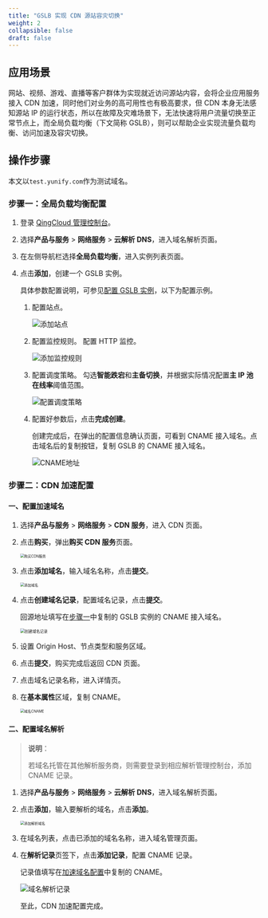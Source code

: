 ```yaml
---
title: "GSLB 实现 CDN 源站容灾切换"
weight: 2
collapsible: false
draft: false
---
```


## 应用场景

网站、视频、游戏、直播等客户群体为实现就近访问源站内容，会将企业应用服务接入 CDN 加速，同时他们对业务的高可用性也有极高要求，但 CDN 本身无法感知源站 IP 的运行状态，所以在故障及灾难场景下，无法快速将用户流量切换至正常节点上，而全局负载均衡（下文简称 GSLB），则可以帮助企业实现流量负载均衡、访问加速及容灾切换。

## 操作步骤

本文以`test.yunify.com`作为测试域名。

###   步骤一：全局负载均衡配置

1. 登录 [QingCloud 管理控制台](https://console.qingcloud.com/login)。

2. 选择**产品与服务** > **网络服务** > **云解析 DNS**，进入域名解析页面。

3. 在左侧导航栏选择**全局负载均衡**，进入实例列表页面。

4. 点击**添加**，创建一个 GSLB 实例。

   具体参数配置说明，可参见[配置 GSLB 实例](/network/dns/quickstart/creatgslbpolicy/)，以下为配置示例。

   1. 配置站点。

      ![添加站点](../../_images/bp05_station_set.png)

   2. 配置监控规则。
      配置 HTTP 监控。

      ![添加监控规则](../../_images/bp05_monitoring_setting.png)

   3. 配置调度策略。
      勾选**智能跌宕**和**主备切换**，并根据实际情况配置**主 IP 池在线率**阈值范围。

      ![配置调度策略](../../_images/gslb_scheduling_policy.png)

   5. 配置好参数后，点击**完成创建**。

      创建完成后，在弹出的配置信息确认页面，可看到 CNAME 接入域名。点击域名后的复制按钮，复制 GSLB 的 CNAME 接入域名。

      ![CNAME地址](../../_images/bp05_glsb_complete.png)

### 步骤二：CDN 加速配置

#### 一、配置加速域名

1. 选择**产品与服务** > **网络服务** > **CDN 服务**，进入 CDN 页面。

2. 点击**购买**，弹出**购买 CDN 服务**页面。

   <img src="../../_images/bp05_buy_cdn.png" alt="购买CDN服务" style="zoom:50%;" />

3. 点击**添加域名**，输入域名名称，点击**提交**。

   <img src="../../_images/bp05_add_domain.png" alt="添加域名" style="zoom:50%;" />

4. 点击**创建域名记录**，配置域名记录，点击**提交**。

   回源地址填写在[步骤一](#步骤一全局负载均衡配置)中复制的 GSLB 实例的 CNAME 接入域名。

   <img src="../../_images/bp05_domain_record.png" alt="创建域名记录" style="zoom:55%;" />

5. 设置 Origin Host、节点类型和服务区域。

6. 点击**提交**，购买完成后返回 CDN 页面。

7. 点击域名记录名称，进入详情页。

8. 在**基本属性**区域，复制 CNAME。

   <img src="../../_images/bp05_cdn_domain_cname.png" alt="域名CNAME" style="zoom:50%;" />

#### 二、配置域名解析

> **说明**：
>
> 若域名托管在其他解析服务商，则需要登录到相应解析管理控制台，添加 CNAME 记录。

1. 选择**产品与服务** > **网络服务** > **云解析 DNS**，进入域名解析页面。

2. 点击**添加**，输入要解析的域名，点击**添加**。

   <img src="../../_images/bp05_add_dns.png" alt="添加解析域名" style="zoom:50%;" />

3. 在域名列表，点击已添加的域名名称，进入域名管理页面。

4. 在**解析记录**页签下，点击**添加记录**，配置 CNAME 记录。

   记录值填写在[加速域名配置](#一配置加速域名)中复制的 CNAME。

   ![域名解析记录](../../_images/bp05_gslb_dns.png)

      至此，CDN 加速配置完成。

